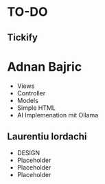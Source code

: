 # TO-DO
## Tickify

# Adnan Bajric
- Views
- Controller
- Models
- Simple HTML
- AI Implemenation mit Ollama

## Laurentiu Iordachi
- DESIGN
- Placeholder
- Placeholder
- Placeholder
